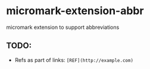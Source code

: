 # micromark-extension-abbr

micromark extension to support abbreviations

## TODO:

- Refs as part of links: `[REF](http://example.com)`
